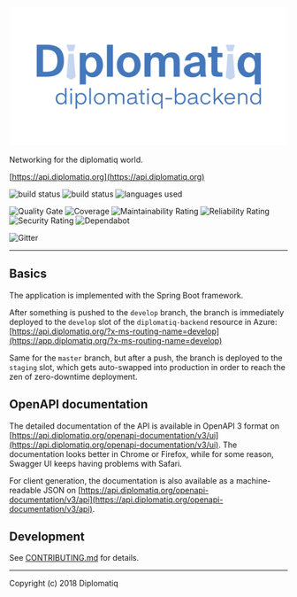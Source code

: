 <p align="center">
  <img src="logo.png" width="500px">
</p>

Networking for the diplomatiq world.

[https://api.diplomatiq.org](https://api.diplomatiq.org)

<p>
<a href="https://github.com/Diplomatiq/diplomatiq-backend/actions?query=workflow%3A%22Build+and+publish+to+Azure+%28develop%29%22" target="_blank" style="text-decoration: none;">
  <img src="https://github.com/Diplomatiq/diplomatiq-backend/workflows/Build%20and%20publish%20to%20Azure%20(develop)/badge.svg" alt="build status">
</a>

<a href="https://github.com/Diplomatiq/diplomatiq-backend/actions?query=workflow%3A%22Build+and+publish+to+Azure+%production%29%22" target="_blank" style="text-decoration: none;">
  <img src="https://github.com/Diplomatiq/diplomatiq-backend/workflows/Build%20and%20publish%20to%20Azure%20(production)/badge.svg" alt="build status">
</a>

<a href="https://github.com/Diplomatiq/diplomatiq-backend" target="_blank" style="text-decoration: none;">
  <img src="https://img.shields.io/github/languages/top/Diplomatiq/diplomatiq-backend.svg" alt="languages used">
</a>
</p>

<p>
<a href="https://sonarcloud.io/dashboard?id=Diplomatiq_diplomatiq-backend" target="_blank" style="text-decoration: none;">
  <img src="https://sonarcloud.io/api/project_badges/measure?project=Diplomatiq_diplomatiq-backend&metric=alert_status" alt="Quality Gate">
</a>

<a href="https://sonarcloud.io/dashboard?id=Diplomatiq_diplomatiq-backend" target="_blank" style="text-decoration: none;">
  <img src="https://sonarcloud.io/api/project_badges/measure?project=Diplomatiq_diplomatiq-backend&metric=coverage" alt="Coverage">
</a>

<a href="https://sonarcloud.io/dashboard?id=Diplomatiq_diplomatiq-backend" target="_blank" style="text-decoration: none;">
  <img src="https://sonarcloud.io/api/project_badges/measure?project=Diplomatiq_diplomatiq-backend&metric=sqale_rating" alt="Maintainability Rating">
</a>

<a href="https://sonarcloud.io/dashboard?id=Diplomatiq_diplomatiq-backend" target="_blank" style="text-decoration: none;">
  <img src="https://sonarcloud.io/api/project_badges/measure?project=Diplomatiq_diplomatiq-backend&metric=reliability_rating" alt="Reliability Rating">
</a>

<a href="https://sonarcloud.io/dashboard?id=Diplomatiq_diplomatiq-backend" target="_blank" style="text-decoration: none;">
  <img src="https://sonarcloud.io/api/project_badges/measure?project=Diplomatiq_diplomatiq-backend&metric=security_rating" alt="Security Rating">
</a>

<a href="https://github.com/Diplomatiq/diplomatiq-backend/pulls" target="_blank" style="text-decoration: none;">
  <img src="https://api.dependabot.com/badges/status?host=github&repo=Diplomatiq/diplomatiq-backend" alt="Dependabot">
</a>
</p>

<p>
<a href="https://gitter.im/Diplomatiq/diplomatiq-backend" target="_blank" style="text-decoration: none;">
  <img src="https://badges.gitter.im/Diplomatiq/diplomatiq-backend.svg" alt="Gitter">
</a>
</p>

---

## Basics

The application is implemented with the Spring Boot framework.

After something is pushed to the `develop` branch, the branch is immediately deployed to the `develop` slot of the `diplomatiq-backend` resource in Azure: [https://api.diplomatiq.org/?x-ms-routing-name=develop](https://app.diplomatiq.org/?x-ms-routing-name=develop)

Same for the `master` branch, but after a push, the branch is deployed to the `staging` slot, which gets auto-swapped into production in order to reach the zen of zero-downtime deployment.

## OpenAPI documentation

The detailed documentation of the API is available in OpenAPI 3 format on [https://api.diplomatiq.org/openapi-documentation/v3/ui](https://api.diplomatiq.org/openapi-documentation/v3/ui). The documentation looks better in Chrome or Firefox, while for some reason, Swagger UI keeps having problems with Safari.

For client generation, the documentation is also available as a machine-readable JSON on [https://api.diplomatiq.org/openapi-documentation/v3/api](https://api.diplomatiq.org/openapi-documentation/v3/api).

## Development

See [CONTRIBUTING.md](https://github.com/Diplomatiq/diplomatiq-backend/blob/develop/CONTRIBUTING.md) for details.

---

Copyright (c) 2018 Diplomatiq
